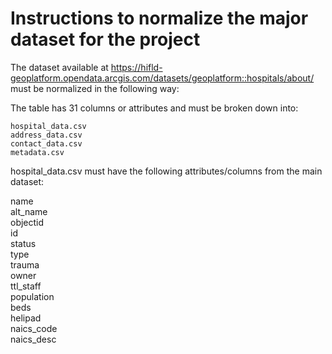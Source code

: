 # Instructions to normalize the major dataset for the project

The dataset available at https://hifld-geoplatform.opendata.arcgis.com/datasets/geoplatform::hospitals/about/ must be normalized in the following way:

The table has 31 columns or attributes and must be broken down into:

```
hospital_data.csv 
address_data.csv     
contact_data.csv     
metadata.csv
```

hospital_data.csv must have the following attributes/columns from the main dataset:

name    
alt_name    
objectid        
id    
status     
type    
trauma    
owner    
ttl_staff    
population    
beds      
helipad    
naics_code    
naics_desc    
